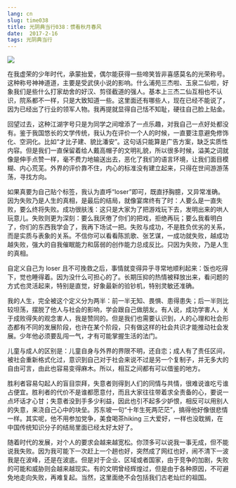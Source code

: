 ```yaml
---
lang: cn
slug: time038
title: 光阴典当行038：惯看秋月春风
date:  2017-2-16
tags: 光阴典当行
---
```

<!-- more -->
![](/uploads/time038.jpg)

在我虚荣的少年时代，承蒙抬爱，偶尔能获得一些啼笑皆非喜感莫名的光荣称号。这种称号神神道道，主要是受武侠小说的影响。什么浦苑三杰啦、玉泉二仙啦，好象我们是些什么打家劫舍的好汉、剪径截道的强人。基本上三杰二仙互相也不认识，院系都不一样，只是大致知道一些。这里面还有哪些人，现在已经不能说了，因为已经出了行业的领军人物。我再提就显得自己恬不知耻，硬往自己脸上贴金。

回望过去，这种江湖字号只是为同学之间增添了一点乐趣，对我自己一点好处都没有。鉴于我国悠长的文学传统，我认为在评价一个人的时候，一直要注意避免修饰化、空洞化。比如“才比子建、貌比潘安”。这句话只能算是广告方案，缺乏实质性内容。但是我们一直保留着给人戴高帽子的文明礼貌，所以很多时候，溢美之词就像是伸手点赞一样，毫不费力地输送出去，恶化了我们的语言环境，让我们面目模糊、内心荒芜。外界的评价靠不住，内心的标准没有建立起来，只得在世间游游荡荡，寻找方向。

如果真要为自己贴个标签，我认为直呼“loser”即可，既直抒胸臆，又异常准确。因为失败乃是人生的真相，是最后的结局，就像宴席终有了时：人要么是一直失败，要么终将失败。成功很肤浅：这只是大家为了把游戏玩下去，发明出来的哄人玩意儿。失败则更为深刻：要么我厌倦了你们的把戏，拒绝再玩；要么我看明白了，你们的东西我学会了，我再下场试一把。失败与成功，不是胜负优劣的关系，而是实质与表象的关系。不信你可以看看陈凯歌、张艺谋，一成功就失败，越成功越失败，强大的自我催眠能力和孱弱的创作能力总成反比。只因为失败，乃是人生的真相。

自定义自己为 loser 且不可挽救之后，事情就变得异乎寻常地顺利起来：饭也吃得下，觉也睡得着。因为没什么可担心的了。长期压抑的热情被释放出来，看问题的方式也灵活起来，特别是直觉，好象最新的验钞机，特别灵敏还准确。

我的人生，完全被这个定义分为两半：前一半无知、畏惧、患得患失；后一半则比较坦荡，摆脱了他人与社会的影响，学会跟自己做朋友。有人说，成功学害人，关于成败得失的观念害人，我是赞同的。但是我们也需要认识到，人的心理和社会形态都有不同的发展阶段，也许在某个阶段，只有做这样的社会共识才能推动社会发展。少年他必须要乱闯一气，才有可能掌握生活的法门。

儿童与成人的区别是：儿童自身与外界的界限不明，还自恋；成人有了责任区间，被社会重新格式化过，意识到自己对于社会来说不过是另一个复制子，并无多大的自由可言，由此也容易变得麻木。所以，相互之间都有可以借鉴的地方。

胜利者容易勾起人的盲目崇拜，失意者则得到人们的同情与共情，很难说谁吃亏谁占便宜。胜利者的代价不是谁都愿意付，而且大家往往带着求全责备的心，要说一点坏话才心甘；失意者没到手多少利益，因此也引不起多少妒恨，相反可以用别人的失意，来浇自己心中的块垒。苏东坡一句“十年生死两茫茫”，搞得他好像很悲情一样。其实呢，他不用参加党争，美食喝茶hiking 三大爱好，一样也没耽搁，在中国传统知识分子的结局里面已经太好太好了。

随着时代的发展，对个人的要求会越来越宽松。你顶多可以说我一事无成，但不能说我失败。因为我可能下一次赶上一个趟也好，突然成了网红也好，闹不清下一波我是在波峰，还是在波底。但是对于企业、区域或者国家，由于竞争的加剧，失败的可能和威胁则会越来越现实。有的文明曾经辉煌过，但是由于各种原因，不可避免地走向失败，再难复起。当然，这里面绝不会包括我们古老灿烂的祖国。